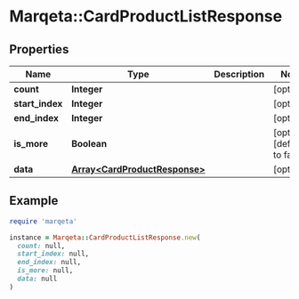 # Marqeta::CardProductListResponse

## Properties

| Name | Type | Description | Notes |
| ---- | ---- | ----------- | ----- |
| **count** | **Integer** |  | [optional] |
| **start_index** | **Integer** |  | [optional] |
| **end_index** | **Integer** |  | [optional] |
| **is_more** | **Boolean** |  | [optional][default to false] |
| **data** | [**Array&lt;CardProductResponse&gt;**](CardProductResponse.md) |  | [optional] |

## Example

```ruby
require 'marqeta'

instance = Marqeta::CardProductListResponse.new(
  count: null,
  start_index: null,
  end_index: null,
  is_more: null,
  data: null
)
```

